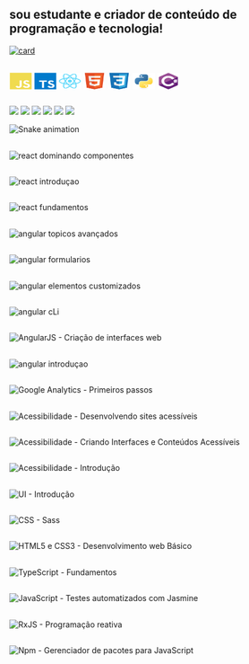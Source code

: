 
## sou estudante e criador de conteúdo de programação e tecnologia!
[![card](https://github-readme-stats.vercel.app/api?username=kkgi2021&theme=Highcontrast)](https://github.com/kkgi2021/)
<div style="display: inline_block"><br>
  <img align="center" alt="Rafa-Js" height="30" width="40" src="https://raw.githubusercontent.com/devicons/devicon/master/icons/javascript/javascript-plain.svg">
  <img align="center" alt="Rafa-Ts" height="30" width="40" src="https://raw.githubusercontent.com/devicons/devicon/master/icons/typescript/typescript-plain.svg">
  <img align="center" alt="Rafa-React" height="30" width="40" src="https://raw.githubusercontent.com/devicons/devicon/master/icons/react/react-original.svg">
  <img align="center" alt="Rafa-HTML" height="30" width="40" src="https://raw.githubusercontent.com/devicons/devicon/master/icons/html5/html5-original.svg">
  <img align="center" alt="Rafa-CSS" height="30" width="40" src="https://raw.githubusercontent.com/devicons/devicon/master/icons/css3/css3-original.svg">
  <img align="center" alt="Rafa-Python" height="30" width="40" src="https://raw.githubusercontent.com/devicons/devicon/master/icons/python/python-original.svg">
  <img align="center" alt="Rafa-Csharp" height="30" width="40" src="https://raw.githubusercontent.com/devicons/devicon/master/icons/csharp/csharp-original.svg">
 
  
  ##
 
<div> 
  <a href="https://github.com/kkgi2021/claitongimenis" target="_blank"><img src="https://img.shields.io/badge/YouTube-FF0000?style=for-the-badge&logo=youtube&logoColor=white" target="_blank"></a>
  <a href="https://github.com/kkgi2021/claitongimenis" target="_blank"><img src="https://img.shields.io/badge/-Instagram-%23E4405F?style=for-the-badge&logo=instagram&logoColor=white" target="_blank"></a>
 	<a href="https://github.com/kkgi2021/claitongimenis" target="_blank"><img src="https://img.shields.io/badge/Twitch-9146FF?style=for-the-badge&logo=twitch&logoColor=white" target="_blank"></a>
 <a href="https://github.com/kkgi2021/claitongimenis" target="_blank"><img src="https://img.shields.io/badge/Discord-7289DA?style=for-the-badge&logo=discord&logoColor=white" target="_blank"></a> 
  <a href = "mailto:cacagimenis@gmail.com"><img src="https://img.shields.io/badge/-Gmail-%23333?style=for-the-badge&logo=gmail&logoColor=white" target="_blank"></a>
  <a href="https://www.linkedin.com/in/claiton-gimenis-644b08148/" target="_blank"><img src="https://img.shields.io/badge/-LinkedIn-%230077B5?style=for-the-badge&logo=linkedin&logoColor=white" target="_blank"></a> 
 
![Snake animation](https://github.com/kkgi2021/claitongimenis/blob/output/github-contribution-grid-snake.svg)
##
</div>
 
![react dominando componentes](https://github.com/kkgi2021/claitongimenis/blob/e5581da132439f0c36fcb0b0bc5c88ca212befac/assets/react%20dominando%20componentes.png)
##
![react introduçao](https://user-images.githubusercontent.com/89050810/158904363-d9f448e1-8620-4122-8d84-309a3a0ff2c9.png)
##
![react fundamentos](https://user-images.githubusercontent.com/89050810/158905223-086d9ea2-a115-4381-b026-f8312a57f5c9.png)
##
![angular topicos avançados](https://user-images.githubusercontent.com/89050810/158905696-3c52a0a0-0b04-464d-9aec-bbe26a75791c.png)
##
![angular formularios](https://user-images.githubusercontent.com/89050810/158906504-4eb669db-4415-489f-ac5f-d8b7ad368533.png)
##
![angular elementos customizados](https://user-images.githubusercontent.com/89050810/158906993-e03dcfdb-feb4-470a-9b9a-8d595c08a660.png)
##
![angular cLi](https://user-images.githubusercontent.com/89050810/158907308-1ad78d63-97ae-4f9f-9172-cafa9ffe9c11.png)
##
![AngularJS - Criação de interfaces web](https://user-images.githubusercontent.com/89050810/158907709-e62b5210-6584-4314-a543-05eec58d555e.png)
##
![angular introduçao](https://user-images.githubusercontent.com/89050810/158908089-4dd82bf4-44cc-4236-85e7-79352d82f76d.png)
##
![Google Analytics - Primeiros passos](https://user-images.githubusercontent.com/89050810/158908901-4fdd2d88-fdd3-4715-b3ca-e7cea8caa9e7.png)
##
![Acessibilidade - Desenvolvendo sites acessíveis](https://user-images.githubusercontent.com/89050810/158909249-dfc3bdbe-fac7-4b9d-98d8-ac0455a48e36.png)
##
![Acessibilidade - Criando Interfaces e Conteúdos Acessíveis](https://user-images.githubusercontent.com/89050810/158909652-296f1e12-1659-41b9-aef9-8d90f694a3ce.png)
##
![Acessibilidade - Introdução](https://user-images.githubusercontent.com/89050810/158910109-1ef2d2b7-8230-4f87-970b-787e71a457c4.png)
##
![UI - Introdução](https://user-images.githubusercontent.com/89050810/158910545-e54aca7b-25bd-43c1-bfd3-cb28c501677d.png)
##
![CSS - Sass](https://user-images.githubusercontent.com/89050810/158910824-ff30315f-8067-464e-ac67-899eff1a988e.png)
##
![HTML5 e CSS3 - Desenvolvimento web Básico](https://user-images.githubusercontent.com/89050810/158911278-c1f0471d-38cd-470c-ba67-9f5924ba2f59.png)
##
![TypeScript - Fundamentos](https://user-images.githubusercontent.com/89050810/158911733-d98b2d37-15de-40ed-95bf-c181ab6029c1.png)
##
![JavaScript - Testes automatizados com Jasmine](https://user-images.githubusercontent.com/89050810/158913376-45d089a7-c0b4-41b8-90fc-290007c32270.png)
##
![RxJS - Programação reativa](https://user-images.githubusercontent.com/89050810/158914229-ecc6964b-1ee3-4af4-b54e-82bebae8b3b7.png)
##
![Npm - Gerenciador de pacotes para JavaScript](https://user-images.githubusercontent.com/89050810/158914473-f2935c77-bab7-4124-82d5-afe3222a0fc8.png)



  

  

  
  
